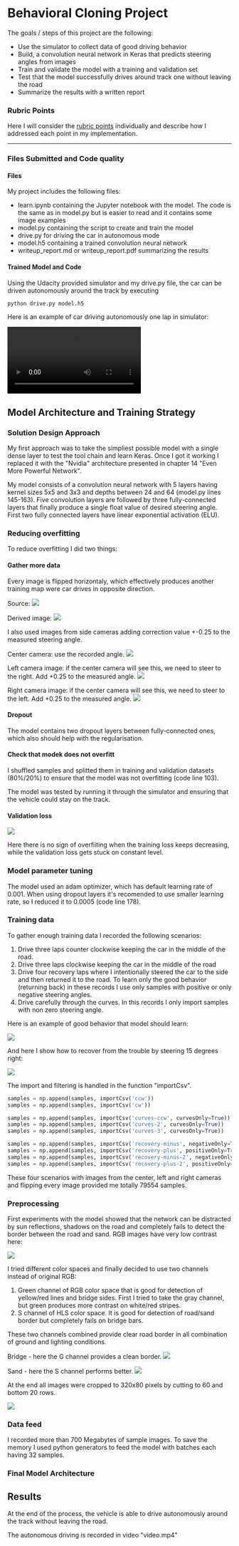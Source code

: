 
# Behavioral Cloning Project #

The goals / steps of this project are the following:
* Use the simulator to collect data of good driving behavior
* Build, a convolution neural network in Keras that predicts steering angles from images
* Train and validate the model with a training and validation set
* Test that the model successfully drives around track one without leaving the road
* Summarize the results with a written report


[//]: # (Image References)

[image1]: ./examples/placeholder.png "Model Visualization"
[image2]: ./examples/placeholder.png "Grayscaling"
[image3]: ./examples/placeholder_small.png "Recovery Image"
[image4]: ./examples/placeholder_small.png "Recovery Image"
[image5]: ./examples/placeholder_small.png "Recovery Image"
[image6]: ./examples/placeholder_small.png "Normal Image"
[image7]: ./examples/placeholder_small.png "Flipped Image"

### Rubric Points ###
Here I will consider the [rubric points](https://review.udacity.com/#!/rubrics/432/view) individually and describe how I addressed each point in my implementation.

---
### Files Submitted and Code quality ###

#### Files ####

My project includes the following files:
* learn.ipynb containing the Jupyter notebook with the model. The code is the same as in model.py but is easier to read and it contains some image examples
* model.py containing the script to create and train the model
* drive.py for driving the car in autonomous mode
* model.h5 containing a trained convolution neural network
* writeup_report.md or writeup_report.pdf summarizing the results

#### Trained Model and Code ####

Using the Udacity provided simulator and my drive.py file, the car can be driven autonomously around the track by executing
```sh
python drive.py model.h5
```

Here is an example of car driving autonomously one lap in simulator:

![](video.mp4)


## Model Architecture and Training Strategy ##

### Solution Design Approach ###

My first approach was to take the simpliest possible model with a single dense layer to test the tool chain and learn Keras. Once I got it working I replaced it with the "Nvidia" architecture presented in chapter 14 "Even More Powerful Network".

My model consists of a convolution neural network with 5 layers having kernel sizes 5x5 and 3x3 and depths between 24 and 64 (model.py lines 145-163). Five convolution layers are followed by three fully-connected layers that finally produce a single float value of desired steering angle.
First two fully connected layers have linear exponential activation (ELU).

### Reducing overfitting ###

To reduce overfitting I did two things:

#### Gather more data ####

Every image is flipped horizontaly, which effectively produces another training map were car drives in opposite direction.  

Source:
<img src="images/normal.jpg" />

Derived image:
<img src="images/flipped.jpg" />


I also used images from side cameras adding correction value +-0.25 to the measured steering angle.

Center camera: use the recorded angle.
<img src="images/center.jpg" />

Left camera image: if the center camera will see this, we need to steer to the right. Add +0.25 to the measured angle.
<img src="images/left.jpg" />

Right camera image: if the center camera will see this, we need to steer to the left. Add +0.25 to the measured angle.
<img src="images/right.jpg" />

#### Dropout ####

The model contains two dropout layers between fully-connected ones, which also should help with the regularisation.

#### Check that modek does not overfitt ### 

I shuffled samples and splitted them in training and validation datasets (80%/20%) to ensure that the model was not overfitting (code line 103). 

The model was tested by running it through the simulator and ensuring that the vehicle could stay on the track.

#### Validation loss ####

<img src="images/validation-loss.png" />

Here there is no sign of overfiiting when the training loss keeps decreasing, while the validation loss gets stuck on constant level.

### Model parameter tuning ###

The model used an adam optimizer, which has default learning rate of 0.001. When using dropout layers it's recomended to use smaller learning rate, so I reduced it to 0.0005 (code line 178).

### Training data ###

To gather enough training data I recorded the following scenarios:

1. Drive three laps counter clockwise keeping the car in the middle of the road.
2. Drive three laps clockwise keeping the car in the middle of the road
3. Drive four recovery laps where I intentionally steered the car to the side and then returned it to the road. To learn only the good behavior (returning back) in these records I use only samples with positive or only negative steering angles.
4. Drive carefully through the curves. In this records I only import samples with non zero steering angle.

Here is an example of good behavior that model should learn:

<img src="images/good.jpg" />

And here I show how to recover from the trouble by steering 15 degrees right:

<img src="images/recover.jpg" />

The import and filtering is handled in the function "importCsv".

```python
samples = np.append(samples, importCsv('ccw'))
samples = np.append(samples, importCsv('cw'))

samples = np.append(samples, importCsv('curves-ccw', curvesOnly=True))
samples = np.append(samples, importCsv('curves-2', curvesOnly=True))
samples = np.append(samples, importCsv('curves-3', curvesOnly=True))

samples = np.append(samples, importCsv('recovery-minus', negativeOnly=True))
samples = np.append(samples, importCsv('recovery-plus', positiveOnly=True))
samples = np.append(samples, importCsv('recovery-minus-2', negativeOnly=True))
samples = np.append(samples, importCsv('recovery-plus-2', positiveOnly=True))
```   

These four scenarios with images from the center, left and right cameras and flipping every image provided me totally 79554 samples.  

### Preprocessing ###

First experiments with the model showed that the network can be distracted by sun reflections, shadows on the road and completely fails to detect the border between the road and sand. RGB images have very low contrast here:

<img src="images/sand.jpg" />

I tried different color spaces and finally decided to use two channels instead of original RGB:

1. Green channel of RGB color space that is good for detection of yellow/red lines and bridge sides. First I tried to take the gray channel, but green produces more contrast on white/red stripes.
2. S channel of HLS color space. It is good for detection of road/sand border but completely fails on bridge bars.

These two channels combined provide clear road border in all combination of ground and lighting conditions.

Bridge - here the G channel provides a clean border.
<img src="images/sand_2c.jpg" />

Sand - here the S channel performs better.
<img src="images/sand_2c.jpg" />

At the end all images were cropped to 320x80 pixels by cutting to 60 and bottom 20 rows. 
 
<img src="images/crop.jpg" />  
 
### Data feed ###

I recorded more than 700 Megabytes of sample images. To save the memory I used python generators to feed the model with batches each having 32 samples. 


### Final Model Architecture ###

## Results ##

At the end of the process, the vehicle is able to drive autonomously around the track without leaving the road.

The autonomous driving is recorded in video "video.mp4" 


